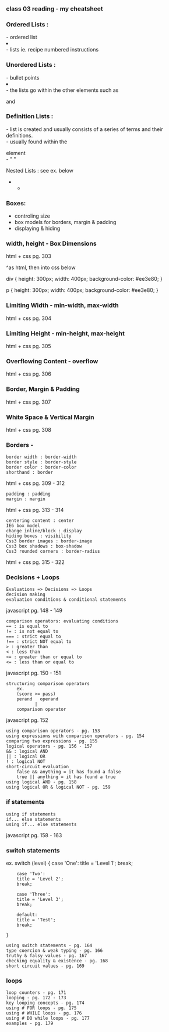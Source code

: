 ### class 03 reading - my cheatsheet 

### Ordered Lists : 
<ol></ol> - ordered list
<li></li> - lists
ie. recipe numbered instructions

### Unordered Lists :
<ul></ul> - bullet points
<li></li> - the lists go within the other elements such as <ul></ul> and <ol></ol>

### Definition Lists :
<dl></dl> - list is created and usually consists of a series of terms and their definitions.
<dt></dt> - usually found within the <dl> element
<dd></dd> - " "

Nested Lists : see ex. below

<ul>
    <li>
        <ul>
        <li>
        </li>
        </ul>
    </li>
</ul>

### Boxes: 
* controling size
* box models for borders, margin & padding
* displaying & hiding


### width, height - Box Dimensions
html + css 
pg. 303

<div>
    <p>
    </p>
</dev>

^as html, then into css below

div {
    height: 300px;
    width: 400px;
    background-color: #ee3e80;
}

p {
    height: 300px;
    width: 400px;
    background-color: #ee3e80;
}

### Limiting Width - min-width, max-width
html + css 
pg. 304

### Limiting Height - min-height, max-height
html + css 
pg. 305

### Overflowing Content - overflow
html + css 
pg. 306

### Border, Margin & Padding 
html + css 
pg. 307

### White Space & Vertical Margin
html + css 
pg. 308

### Borders - 
    border width : border-width 
    border style : border-style
    border color : border-color
    shorthand : border
html + css 
pg. 309 - 312

    padding : padding
    margin : margin
html + css 
pg. 313 - 314

    centering content : center
    IE6 box model 
    change inline/block : display
    hiding boxes : visibility
    Css3 border images : border-image
    Css3 box shadows : box-shadow
    Css3 rounded corners : border-radius
html + css 
pg. 315 - 322

### Decisions + Loops
    Evaluations => Decisions => Loops
    decision making 
    evaluation conditions & conditional statements
javascript
pg. 148 - 149

    comparison operators: evaluating conditions
    == : is equal to
    != : is not equal to
    === : strict equal to
    !== : strict NOT equal to
    > : greater than
    < : less than
    >= : greater than or equal to
    <= : less than or equal to
javascript
pg. 150 - 151

    structuring comparison operators
        ex. 
        (score >= pass)
        perand   operand
               |
        comparison operator
javascript
pg. 152

    using comparison operators - pg. 153
    using expressions with comparison operators - pg. 154 
    comparing two expressions - pg. 155
    logical operators - pg. 156 - 157
    && : logical AND 
    || : logical OR
    ! : logical NOT
    short-circuit evaluation
        false && anything = it has found a false
        true || anything = it has found a true
    using logical AND - pg. 158
    using logical OR & logical NOT - pg. 159
    
### if statements 
    using if statements
    if... else statements
    using if... else statements
javascript
pg. 158 - 163   

### switch statements
ex.
    switch (level) {
        case 'One':
        title = 'Level 1';
        break;

        case 'Two':
        title = 'Level 2';
        break;

        case 'Three':
        title = 'Level 3';
        break;

        default:
        title = 'Test';
        break;

    }

    using switch statements - pg. 164
    type coercion & weak typing - pg. 166
    truthy & falsy values - pg. 167    
    checking equality & existence - pg. 168
    short circuit values - pg. 169
### loops
    loop counters - pg. 171
    looping - pg. 172 - 173
    key looping concepts - pg. 174
    using # FOR loops - pg. 175
    using # WHILE loops - pg. 176
    using # DO while loops - pg. 177
    examples - pg. 179


